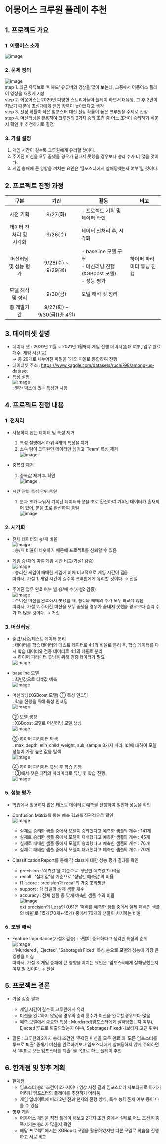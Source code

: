 # 어몽어스 크루원 플레이 추천
## 1. 프로젝트 개요
  ### 1. 어몽어스 소개
  ![image](https://github.com/donghwi2022/ds-section2-project/assets/73475048/c2452be7-4ee2-46b3-a537-72f660f56cdb)
  ### 2. 문제 정의
  ![image](https://github.com/donghwi2022/ds-section2-project/assets/73475048/674ce296-d2a1-418e-b513-5531ba91e568) <br>
  step 1. 최근 유튜브로 ‘빅헤드’ 유튜버의 영상을 많이 보는데, 그중에서 어몽어스 플레이 영상을 재밌게 시청 <br>
  step 2. 어몽어스는 2020년 다양한 스트리머들이 플레이 하면서 대유행, 그 후 2년이 지났기 때문에 초심자에게 진입 장벽이 높아졌다고 생각 <br>
  step 3. 선정 확률이 적은 임포스터 대신 선정 확률이 높은 크루원을 주제로 선정 <br>
  step 4. 머신러닝을 활용하여 크루원의 2가지 승리 조건 중 어느 조건이 승리하기 쉬운지 확인 후 추천하기로 결정 <br>
  ### 3. 가설 설정
  1. 게임 시간이 길수록 크루원에게 유리할 것이다.
  2. 주어진 미션을 모두 끝냈을 경우가 끝내지 못했을 경우보다 승리 수가 더 많을 것이다.
  3. 게임 승패에 큰 영향을 끼치는 요인은 ‘임포스터에게 살해당했는지 여부’일 것이다.

## 2. 프로젝트 진행 과정
  |구분|기간|활동|비고|
  |:---:|:---:|---|---|
  |사전 기획|9/27(화)|- 프로젝트 기획 및 데이터 확인||
  |데이터 전처리 및 <br> 시각화|9/28(수)|데이터 전처리 후, 시각화||
  |머신러닝 및 성능 평가|9/28(수) ~ 9/29(목)|- baseline 모델 구현 <br> - 머신러닝 진행(XGBoost 모델) <br> - 성능 평가|하이퍼 파라미터 튜닝 진행|
  |모델 해석 및 정리|9/30(금)|모델 해석 및 정리||
  |총 개발기간|9/27(화) ~ 9/30(금)(총 4일)|||
  
## 3. 데이터셋 설명
  - 데이터 셋 : 2020년 11월 ~ 2021년 1월까지 게임 진행 데이터(승패 여부, 업무 완료 개수, 게임 시간 등) <br>
    → 총 29개로 나누어진 파일을 1개의 파일로 통합하여 진행 <br>
  - 데이터셋 주소 : https://www.kaggle.com/datasets/ruchi798/among-us-dataset
  - 특성 설명 <br>
    ![image](https://github.com/donghwi2022/ds-section2-project/assets/73475048/3a6d6fc6-00f3-4801-a6a9-2296d1621d5b) <br>
    : 빨간 박스에 있는 특성만 사용

## 4. 프로젝트 진행 내용
  ### 1. 전처리
  - 사용하지 않는 데이터 및 특성 제거
    1. 특성 설명에서 하위 4개의 특성을 제거 <br>
    2. 소속 팀이 크루원인 데이터만 남기고 'Team' 특성 제거 <br>
    ![image](https://github.com/donghwi2022/ds-section2-project/assets/73475048/7e5586df-6a69-494e-97f4-301155f95ed0)

  - 중복값 제거
    1. 중복값 제거 후 확인 <br>
    ![image](https://github.com/donghwi2022/ds-section2-project/assets/73475048/0f49c68f-25ce-440f-b9da-887f0b3ced45)

  - 시간 관련 특성 단위 통일
    1. 분과 초가 나눠서 기록된 데이터와 분을 초로 환산하여 기록된 데이터가 혼재되어 있어, 분을 초로 환산하여 통일 <br>
    ![image](https://github.com/donghwi2022/ds-section2-project/assets/73475048/5899fe18-b8b0-42d1-8561-391877863d75)

  ### 2. 시각화
  - 전체 데이터의 승/패 비율 <br>
  ![image](https://github.com/donghwi2022/ds-section2-project/assets/73475048/ed2cd776-e1f8-4a0e-880c-f5429904e84d) <br>
  : 승/패 비율이 비슷하기 때문에 프로젝트를 신뢰할 수 있음 <br>

  - 게임 승/패에 따른 게임 시간 비교(가설1 검증) <br>
  ![image](https://github.com/donghwi2022/ds-section2-project/assets/73475048/ca8906c7-9c73-4436-936d-3e9551ba757a) <br>
  : 승리한 게임이 패배한 게임에 비해 비교적으로 게임 시간이 길음 <br>
    따라서, 가설 1. 게임 시간이 길수록 크루원에게 유리할 것이다. → 진실 <br>

  - 주어진 업무 완료 여부 별 승/패 수(가설2 검증) <br>
  ![image](https://github.com/donghwi2022/ds-section2-project/assets/73475048/65d10099-d2cd-4d9a-b548-fde7b024aa9f) <br>
  : 주어진 미션을 완료하지 못했을 때, 승리와 패배의 수가 모두 비교적 많음 <br>
    따라서, 가설 2. 주어진 미션을 모두 끝냈을 경우가 끝내지 못했을 경우보다 승리 수가 더 많을 것이다. → 거짓 <br>
    
  ### 3. 머신러닝
  - 훈련/검증/테스트 데이터 분리 <br>
  : 데이터를 학습 데이터와 테스트 데이터로 4:1의 비율로 분리 후, 학습 데이터를 다시 학습 데이터와 검증 데이터로 4:1의 비율로 분리 <br>
  → 하이퍼 파라미터 튜닝을 위해 검증 데이터가 필요 <br>
  ![image](https://github.com/donghwi2022/ds-section2-project/assets/73475048/1c6c07f5-2256-4649-972e-e608e4ea8f0e) <br>
  
  - baseline 모델 <br>
  : 최빈값으로 타겟값 예측 <br>
    ![image](https://github.com/donghwi2022/ds-section2-project/assets/73475048/bb149745-47c8-46e8-aa87-b82cc0a1c214) <br>
    
  - 머신러닝(XGBoost 모델)
    ① 특성 인코딩 <br>
    : 학습 진행을 위해 특성 인코딩 <br>
    ![image](https://github.com/donghwi2022/ds-section2-project/assets/73475048/17e6dbbf-9771-47fb-ad35-744fd4f994d0) <br>
    
    ② 모델 생성 <br>
    : XGBoost 모델로 머신러닝 모델 생성 <br>
    ![image](https://github.com/donghwi2022/ds-section2-project/assets/73475048/16f3d36a-a694-401e-8ee4-5a7e36514e9e) <br>
    
    ③ 하이퍼 파라미터 탐색 <br>
    : max_depth, min_child_weight, sub_sample 3가지 파라미터에 대하여 모델 성능이 가장 높은 값을 탐색 <br>
    ![image](https://github.com/donghwi2022/ds-section2-project/assets/73475048/c370a5be-e097-42de-a078-c1a90ab2f2a3) <br>

    ④ 하이퍼 파라미터 튜닝 후 학습 진행 <br>
    : ③에서 찾은 최적의 파라미터로 튜닝 후 학습 진행 <br>
    ![image](https://github.com/donghwi2022/ds-section2-project/assets/73475048/12fffec1-169f-4f58-b690-59138018c524) <br>
    
  ### 5. 성능 평가
  - 학습에서 활용하지 않은 테스트 데이터로 예측을 진행하여 일반화 성능을 확인
  - Confusion Matrix를 통해 예측 결과를 직관적으로 확인 <br>
    ![image](https://github.com/donghwi2022/ds-section2-project/assets/73475048/07a9f004-e736-4212-af1c-b8178da2f06e) <br>
    - 실제로 승리한 샘플 중에서 모델이 승리했다고 예측한 샘플의 개수 : 141개
    - 실제로 승리한 샘플 중에서 모델이 패배했다고 예측한 샘플의 개수 : 45개
    - 실제로 패배한 샘플 중에서 모델이 승리했다고 예측한 샘플의 개수 : 76개
    - 실제로 패배한 샘플 중에서 모델이 패배했다고 예측한 샘플의 개수 : 70개
      
  - Classification Report를 통해 각 class에 대한 성능 평가 결과를 확인
    - precision : '예측값'을 기준으로 '정답인 예측값'의 비율
    - recall : '실제 값'을 기준으로 '정답인 예측값'의 비율
    - f1-score : precision과 recall의 가중 조화평균 
    - support : 각 라벨의 실제 샘플 개수
    - accuracy : 전체 샘플 중 맞게 예측한 샘플 수의 비율 <br>
    ![image](https://github.com/donghwi2022/ds-section2-project/assets/73475048/f2ecd42e-2a03-4a89-9f65-e7521310adfa) <br>
    ex) precision의 Loss인 0.61은 '패배를 예측한 샘플 중에서 실제 패배인 샘플의 비율'로 115개(70개+45개) 중에서 70개의 샘플이 차지하는 비율
    
  ### 6. 모델 해석
  - Feature Importance(가설3 검증)
    : 모델이 중요하다고 생각한 특성의 순위 <br>
    ![image](https://github.com/donghwi2022/ds-section2-project/assets/73475048/49b51a8a-a988-4a0f-bc9a-f3570482369c) <br>
    : ‘Murdered’, 'Ejected', 'Sabotages Fixed' 특성 순으로 모델의 성능에 가장 큰 영향을 미침 <br>
    따라서, 가설 3. 게임 승패에 큰 영향을 끼치는 요인은 ‘임포스터에게 살해당했는지 여부’일 것이다. → 진실 <br>
    
## 5. 프로젝트 결론
  - 가설 검증 결과
    - 게임 시간이 길수록 크루원에게 유리
    - 미션을 완료하지 않았을 경우의 승리 횟수가 미션을 완료할 경우보다 많음
    - 예측 모델에서 중요한 특성 : Murdered(임포스터에게 살해당했는지 여부), Ejected(투표로 퇴출되었는지 여부), Sabotages Fixed(사보타지 고친 횟수)
      
  - 결론
    : 크루원의 2가지 승리 조건인 '주어진 미션을 모두 완료'와 '모든 임포스터를 투표로 퇴출' 중에서 미션을 완료하기보다 임포스터에게 살해당하지 않게 주의하면서 '투표로 모든 임포스터를 퇴출' 을 목표로 하는 플레이 추천
## 6. 한계점 및 향후 계획
  - 한계점
    - 임포스터 승리 조건이 2가지이나 영상 시청 결과 임포스터가 사보타지로 아기기 어려워 임포스터의 플레이를 추천하기 어려움
    - 게임 업데이트에 따라 2년 전과 현재의 진행 방식, 특수 능력 존재 여부 등이 다를 수 있음
  - 향후 계획
    - 어몽어스 게임을 직접 플레이 해보고 2가지 조건 중에서 실제로 어느 조건을 충족시키는 승리가 많을지 확인
    - 해당 프로젝트에서는 XGBoost 모델을 활용하였지만 다른 모델로 학습을 진행하고 서로 비교
